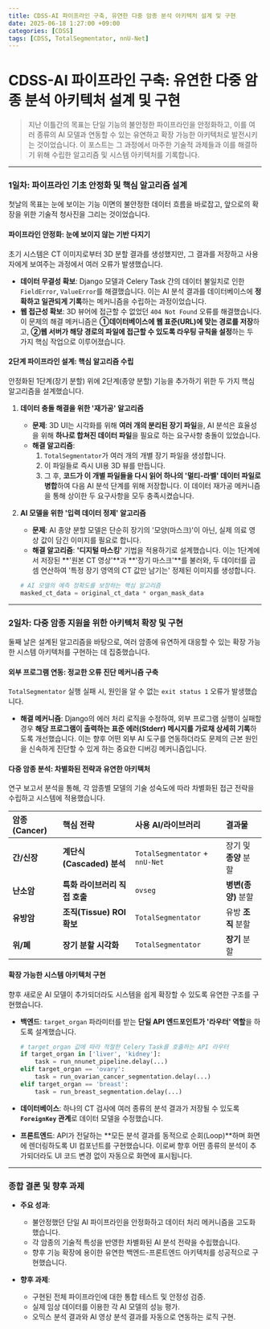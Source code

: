 ```yaml
---
title: CDSS-AI 파이프라인 구축, 유연한 다중 암종 분석 아키텍처 설계 및 구현
date: 2025-06-18 1:27:00 +09:00
categories: [CDSS]
tags: [CDSS, TotalSegmentator, nnU-Net]
---
```


# CDSS-AI 파이프라인 구축: 유연한 다중 암종 분석 아키텍처 설계 및 구현


> 지난 이틀간의 목표는 단일 기능의 불안정한 파이프라인을 안정화하고, 이를 여러 종류의 AI 모델과 연동할 수 있는 유연하고 확장 가능한 아키텍처로 발전시키는 것이었습니다. 이 포스트는 그 과정에서 마주한 기술적 과제들과 이를 해결하기 위해 수립한 알고리즘 및 시스템 아키텍처를 기록합니다.

---

### **1일차: 파이프라인 기초 안정화 및 핵심 알고리즘 설계**

첫날의 목표는 눈에 보이는 기능 이면의 불안정한 데이터 흐름을 바로잡고, 앞으로의 확장을 위한 기술적 청사진을 그리는 것이었습니다.

#### **파이프라인 안정화: 눈에 보이지 않는 기반 다지기**

초기 시스템은 CT 이미지로부터 3D 분할 결과를 생성했지만, 그 결과를 저장하고 사용자에게 보여주는 과정에서 여러 오류가 발생했습니다.

* **데이터 무결성 확보**: Django 모델과 Celery Task 간의 데이터 불일치로 인한 `FieldError`, `ValueError`를 해결했습니다. 이는 AI 분석 결과를 데이터베이스에 **정확하고 일관되게 기록**하는 메커니즘을 수립하는 과정이었습니다.
* **웹 접근성 확보**: 3D 뷰어에 접근할 수 없었던 `404 Not Found` 오류를 해결했습니다. 이 문제의 해결 메커니즘은 **①데이터베이스에 웹 표준(URL)에 맞는 경로를 저장**하고, **②웹 서버가 해당 경로의 파일에 접근할 수 있도록 라우팅 규칙을 설정**하는 두 가지 핵심 작업으로 이루어졌습니다.

#### **2단계 파이프라인 설계: 핵심 알고리즘 수립**

안정화된 1단계(장기 분할) 위에 2단계(종양 분할) 기능을 추가하기 위한 두 가지 핵심 알고리즘을 설계했습니다.

1.  **데이터 충돌 해결을 위한 '재가공' 알고리즘**

    * **문제**: 3D UI는 시각화를 위해 **여러 개의 분리된 장기 파일**을, AI 분석은 효율성을 위해 **하나로 합쳐진 데이터 파일**을 필요로 하는 요구사항 충돌이 있었습니다.
    * **해결 알고리즘**:
        1.  `TotalSegmentator`가 여러 개의 개별 장기 파일을 생성합니다.
        2.  이 파일들로 즉시 UI용 3D 뷰를 만듭니다.
        3.  그 후, **코드가 이 개별 파일들을 다시 읽어 하나의 '멀티-라벨' 데이터 파일로 병합**하여 다음 AI 분석 단계를 위해 저장합니다. 이 데이터 재가공 메커니즘을 통해 상이한 두 요구사항을 모두 충족시켰습니다.

2.  **AI 모델을 위한 '입력 데이터 정제' 알고리즘**

    * **문제**: AI 종양 분할 모델은 단순히 장기의 '모양(마스크)'이 아닌, 실제 의료 영상 값이 담긴 이미지를 필요로 합니다.
    * **해결 알고리즘**: **'디지털 마스킹'** 기법을 적용하기로 설계했습니다. 이는 1단계에서 저장된 **'원본 CT 영상'**과 **'장기 마스크'**를 불러와, 두 데이터를 곱셈 연산하여 '특정 장기 영역의 CT 값만 남기는' 정제된 이미지를 생성합니다.

    ```python
    # AI 모델의 예측 정확도를 보장하는 핵심 알고리즘
    masked_ct_data = original_ct_data * organ_mask_data
    ```

---

### **2일차: 다중 암종 지원을 위한 아키텍처 확장 및 구현**

둘째 날은 설계된 알고리즘을 바탕으로, 여러 암종에 유연하게 대응할 수 있는 확장 가능한 시스템 아키텍처를 구현하는 데 집중했습니다.

#### **외부 프로그램 연동: 정교한 오류 진단 메커니즘 구축**

`TotalSegmentator` 실행 실패 시, 원인을 알 수 없는 `exit status 1` 오류가 발생했습니다.

* **해결 메커니즘**: Django의 에러 처리 로직을 수정하여, 외부 프로그램 실행이 실패할 경우 **해당 프로그램이 출력하는 표준 에러(Stderr) 메시지를 가로채 상세히 기록**하도록 개선했습니다. 이는 향후 어떤 외부 AI 도구를 연동하더라도 문제의 근본 원인을 신속하게 진단할 수 있게 하는 중요한 디버깅 메커니즘입니다.

#### **다중 암종 분석: 차별화된 전략과 유연한 아키텍처**

연구 보고서 분석을 통해, 각 암종별 모델의 기술 성숙도에 따라 차별화된 접근 전략을 수립하고 시스템에 적용했습니다.

| 암종 (Cancer) | 핵심 전략 | 사용 AI/라이브러리 | 결과물 |
| :--- | :--- | :--- | :--- |
| **간/신장** | **계단식(Cascaded) 분석** | `TotalSegmentator` + `nnU-Net` | 장기 및 **종양** 분할 |
| **난소암** | **특화 라이브러리 직접 호출** | `ovseg` | **병변(종양)** 분할 |
| **유방암** | **조직(Tissue) ROI 확보** | `TotalSegmentator` | 유방 **조직** 분할 |
| **위/폐** | **장기 분할 시각화** | `TotalSegmentator` | **장기** 분할 |

#### **확장 가능한 시스템 아키텍처 구현**

향후 새로운 AI 모델이 추가되더라도 시스템을 쉽게 확장할 수 있도록 유연한 구조를 구현했습니다.

* **백엔드**: `target_organ` 파라미터를 받는 **단일 API 엔드포인트가 '라우터' 역할**을 하도록 설계했습니다.

    ```python
    # target_organ 값에 따라 적절한 Celery Task를 호출하는 API 라우터
    if target_organ in ['liver', 'kidney']:
        task = run_nnunet_pipeline.delay(...)
    elif target_organ == 'ovary':
        task = run_ovarian_cancer_segmentation.delay(...)
    elif target_organ == 'breast':
        task = run_breast_segmentation.delay(...)
    ```

* **데이터베이스**: 하나의 CT 검사에 여러 종류의 분석 결과가 저장될 수 있도록 **`ForeignKey` 관계**로 데이터 모델을 수정했습니다.
* **프론트엔드**: API가 전달하는 **모든 분석 결과를 동적으로 순회(Loop)**하며 화면에 렌더링하도록 UI 컴포넌트를 구현했습니다. 이로써 향후 어떤 종류의 분석이 추가되더라도 UI 코드 변경 없이 자동으로 화면에 표시됩니다.

---

### **종합 결론 및 향후 과제**

* **주요 성과**:
    -   불안정했던 단일 AI 파이프라인을 안정화하고 데이터 처리 메커니즘을 고도화했습니다.
    -   각 암종의 기술적 특성을 반영한 차별화된 AI 분석 전략을 수립했습니다.
    -   향후 기능 확장에 용이한 유연한 백엔드-프론트엔드 아키텍처를 성공적으로 구현했습니다.

* **향후 과제**:
    -   구현된 전체 파이프라인에 대한 통합 테스트 및 안정성 검증.
    -   실제 임상 데이터를 이용한 각 AI 모델의 성능 평가.
    -   오믹스 분석 결과와 AI 영상 분석 결과를 자동으로 연동하는 로직 구현.